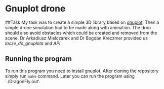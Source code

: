 # Gnuplot drone

##Task 
My task was to create a simple 3D library based on [gnuplot](http://www.gnuplot.info/). Then a simple drone simulation had to be made along with animation. The dron should also avoid obstacles which could be created and removed from the scene. Dr Arkadiusz Mielczarek and Dr Bogdan Kreczmer provided us _lacze_do_gnuplota_ and _API_


## Running the program
To run this program you need to install gnuplot.
After cloning the repository simply run ` make ` command. Later you can run the program using `./DragonFly.out'.
